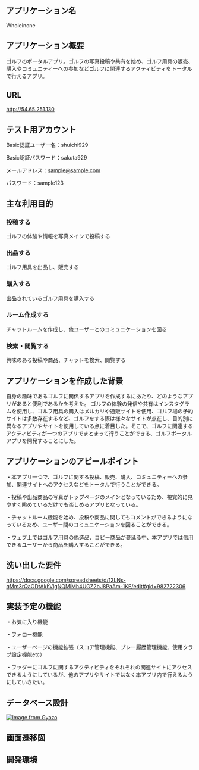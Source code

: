 ## アプリケーション名
Wholeinone

## アプリケーション概要
ゴルフのポータルアプリ。ゴルフの写真投稿や共有を始め、ゴルフ用具の販売、購入やコミュニティーへの参加などゴルフに関連するアクティビティをトータルで行えるアプリ。

## URL
http://54.65.251.130

## テスト用アカウント
Basic認証ユーザー名：shuichi929

Basic認証パスワード：sakuta929

メールアドレス：sample@sample.com

パスワード：sample123

## 主な利用目的
### 投稿する
ゴルフの体験や情報を写真メインで投稿する
### 出品する
ゴルフ用具を出品し、販売する
### 購入する
出品されているゴルフ用具を購入する
### ルーム作成する
チャットルームを作成し、他ユーザーとのコミュニケーションを図る
### 検索・閲覧する
興味のある投稿や商品、チャットを検索、閲覧する

## アプリケーションを作成した背景
自身の趣味であるゴルフに関係するアプリを作成するにあたり、どのようなアプリがあると便利であるかを考えた。
ゴルフの体験の発信や共有はインスタグラムを使用し、ゴルフ用具の購入はメルカリや通販サイトを使用、ゴルフ場の予約サイトは多数存在するなど、ゴルフをする際は様々なサイトが点在し、目的別に異なるアプリやサイトを使用している点に着目した。そこで、ゴルフに関連するアクティビティが一つのアプリでまとまって行うことができる、ゴルフポータルアプリを開発することにした。

## アプリケーションのアピールポイント
・本アプリ一つで、ゴルフに関する投稿、販売、購入、コミュニティーへの参加、関連サイトへのアクセスなどをトータルで行うことができる。

・投稿や出品商品の写真がトップページのメインとなっているため、視覚的に見やすく眺めているだけでも楽しめるアプリとなっている。

・チャットルーム機能を始め、投稿や商品に関してもコメントができるようになっているため、ユーザー間のコミュニケーションを図ることができる。

・ウェブ上ではゴルフ用具の偽造品、コピー商品が蔓延る中、本アプリでは信用できるユーザーから商品を購入することができる。

## 洗い出した要件
https://docs.google.com/spreadsheets/d/12LNs-qMm3rQaODtAkhVlgNQMiMh4UGZ2bJ8PaAm-1KE/edit#gid=982722306

## 実装予定の機能
・お気に入り機能

・フォロー機能

・ユーザーページの機能拡張（スコア管理機能、プレー履歴管理機能、使用クラブ設定機能etc）

・フッダーにゴルフに関するアクティビティをそれぞれの関連サイトにアクセスできるようにしているが、他のアプリやサイトではなく本アプリ内で行えるようにしていきたい。

## データベース設計
[![Image from Gyazo](https://i.gyazo.com/68007799625e89ebb57c2b2fb4f4fa24.png)](https://gyazo.com/68007799625e89ebb57c2b2fb4f4fa24)

## 画面遷移図

## 開発環境





